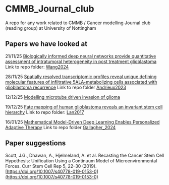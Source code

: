 # CMMB_Journal_club
 A repo for any work related to CMMB / Cancer modelling Journal club (reading group) at University of Nottingham

## Papers we have looked at

21/11/25 [Biologically informed deep neural networks provide quantitative assessment of intratumoral heterogeneity in post treatment glioblastoma](https://www.nature.com/articles/s41746-024-01277-4) 
Link to repo folder: [Wang2024](https://github.com/Harbour-N/CMMB_Journal_club/tree/main/Wang2024)

28/11/25 [Spatially resolved transcriptomic profiles reveal unique defining molecular features of infiltrative 5ALA-metabolizing cells associated with glioblastoma recurrence](https://genomemedicine.biomedcentral.com/articles/10.1186/s13073-023-01207-1)
Link to repo folder [Andrieux2023](https://github.com/Harbour-N/CMMB_Journal_club/tree/main/Andrieux2023)

12/12/25 [Modelling microtube driven invasion of glioma](https://link.springer.com/article/10.1007/s00285-023-02025-0)

19/12/25 [Fate mapping of human glioblastoma reveals an invariant stem cell hierarchy](https://doi.org/10.1038/nature23666) 
Link to repo folder: [Lan2017](https://github.com/Harbour-N/CMMB_Journal_club/tree/main/Lan2017)

16/01/25 [Mathematical Model-Driven Deep Learning Enables Personalized Adaptive Therapy](https://aacrjournals.org/cancerres/article/84/11/1929/745515) 
Link to repo folder [Gallagher_2024](https://github.com/Harbour-N/CMMB_Journal_club/tree/main/Gallagher_2024)

## Paper suggestions

Scott, J.G., Dhawan, A., Hjelmeland, A. et al. Recasting the Cancer Stem Cell Hypothesis: Unification Using a Continuum Model of Microenvironmental Forces. Curr Stem Cell Rep 5, 22–30 (2019). [https://doi.org/10.1007/s40778-019-0153-0](https://doi.org/10.1007/s40778-019-0153-0)
